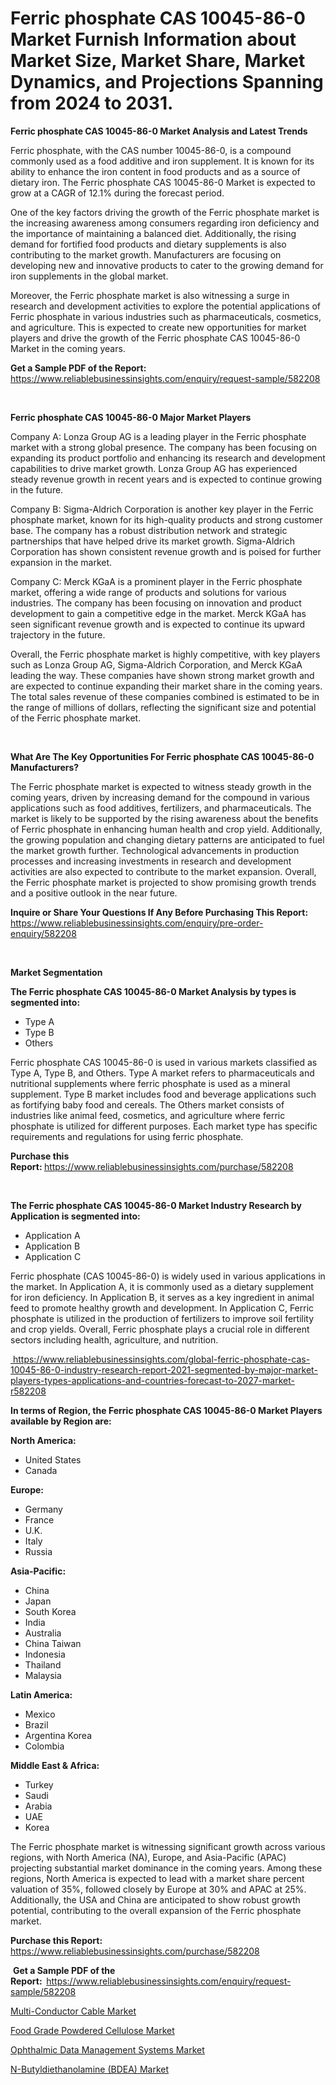 <p><h1>Ferric phosphate CAS 10045-86-0 Market Furnish Information about Market Size, Market Share, Market Dynamics, and Projections Spanning from 2024 to 2031.</h1></p><p><strong>Ferric phosphate CAS 10045-86-0 Market Analysis and Latest Trends</strong></p>
<p><p>Ferric phosphate, with the CAS number 10045-86-0, is a compound commonly used as a food additive and iron supplement. It is known for its ability to enhance the iron content in food products and as a source of dietary iron. The Ferric phosphate CAS 10045-86-0 Market is expected to grow at a CAGR of 12.1% during the forecast period. </p><p>One of the key factors driving the growth of the Ferric phosphate market is the increasing awareness among consumers regarding iron deficiency and the importance of maintaining a balanced diet. Additionally, the rising demand for fortified food products and dietary supplements is also contributing to the market growth. Manufacturers are focusing on developing new and innovative products to cater to the growing demand for iron supplements in the global market.</p><p>Moreover, the Ferric phosphate market is also witnessing a surge in research and development activities to explore the potential applications of Ferric phosphate in various industries such as pharmaceuticals, cosmetics, and agriculture. This is expected to create new opportunities for market players and drive the growth of the Ferric phosphate CAS 10045-86-0 Market in the coming years.</p></p>
<p><strong>Get a Sample PDF of the Report:&nbsp;</strong> <a href="https://www.reliablebusinessinsights.com/enquiry/request-sample/582208">https://www.reliablebusinessinsights.com/enquiry/request-sample/582208</a></p>
<p>&nbsp;</p>
<p><strong>Ferric phosphate CAS 10045-86-0 Major Market Players</strong></p>
<p><p>Company A: Lonza Group AG is a leading player in the Ferric phosphate market with a strong global presence. The company has been focusing on expanding its product portfolio and enhancing its research and development capabilities to drive market growth. Lonza Group AG has experienced steady revenue growth in recent years and is expected to continue growing in the future.</p><p>Company B: Sigma-Aldrich Corporation is another key player in the Ferric phosphate market, known for its high-quality products and strong customer base. The company has a robust distribution network and strategic partnerships that have helped drive its market growth. Sigma-Aldrich Corporation has shown consistent revenue growth and is poised for further expansion in the market.</p><p>Company C: Merck KGaA is a prominent player in the Ferric phosphate market, offering a wide range of products and solutions for various industries. The company has been focusing on innovation and product development to gain a competitive edge in the market. Merck KGaA has seen significant revenue growth and is expected to continue its upward trajectory in the future.</p><p>Overall, the Ferric phosphate market is highly competitive, with key players such as Lonza Group AG, Sigma-Aldrich Corporation, and Merck KGaA leading the way. These companies have shown strong market growth and are expected to continue expanding their market share in the coming years. The total sales revenue of these companies combined is estimated to be in the range of millions of dollars, reflecting the significant size and potential of the Ferric phosphate market.</p></p>
<p>&nbsp;</p>
<p><strong>What Are The Key Opportunities For Ferric phosphate CAS 10045-86-0 Manufacturers?</strong></p>
<p><p>The Ferric phosphate market is expected to witness steady growth in the coming years, driven by increasing demand for the compound in various applications such as food additives, fertilizers, and pharmaceuticals. The market is likely to be supported by the rising awareness about the benefits of Ferric phosphate in enhancing human health and crop yield. Additionally, the growing population and changing dietary patterns are anticipated to fuel the market growth further. Technological advancements in production processes and increasing investments in research and development activities are also expected to contribute to the market expansion. Overall, the Ferric phosphate market is projected to show promising growth trends and a positive outlook in the near future.</p></p>
<p><strong>Inquire or Share Your Questions If Any Before Purchasing This Report:</strong> <a href="https://www.reliablebusinessinsights.com/enquiry/pre-order-enquiry/582208">https://www.reliablebusinessinsights.com/enquiry/pre-order-enquiry/582208</a></p>
<p>&nbsp;</p>
<p><strong>Market Segmentation</strong></p>
<p><strong>The Ferric phosphate CAS 10045-86-0 Market Analysis by types is segmented into:</strong></p>
<p><ul><li>Type A</li><li>Type B</li><li>Others</li></ul></p>
<p><p>Ferric phosphate CAS 10045-86-0 is used in various markets classified as Type A, Type B, and Others. Type A market refers to pharmaceuticals and nutritional supplements where ferric phosphate is used as a mineral supplement. Type B market includes food and beverage applications such as fortifying baby food and cereals. The Others market consists of industries like animal feed, cosmetics, and agriculture where ferric phosphate is utilized for different purposes. Each market type has specific requirements and regulations for using ferric phosphate.</p></p>
<p><strong>Purchase this Report:&nbsp;</strong><a href="https://www.reliablebusinessinsights.com/purchase/582208">https://www.reliablebusinessinsights.com/purchase/582208</a></p>
<p>&nbsp;</p>
<p><strong>The Ferric phosphate CAS 10045-86-0 Market Industry Research by Application is segmented into:</strong></p>
<p><ul><li>Application A</li><li>Application B</li><li>Application C</li></ul></p>
<p><p>Ferric phosphate (CAS 10045-86-0) is widely used in various applications in the market. In Application A, it is commonly used as a dietary supplement for iron deficiency. In Application B, it serves as a key ingredient in animal feed to promote healthy growth and development. In Application C, Ferric phosphate is utilized in the production of fertilizers to improve soil fertility and crop yields. Overall, Ferric phosphate plays a crucial role in different sectors including health, agriculture, and nutrition.</p></p>
<p><a href="https://www.reliablebusinessinsights.com/global-ferric-phosphate-cas-10045-86-0-industry-research-report-2021-segmented-by-major-market-players-types-applications-and-countries-forecast-to-2027-market-r582208">&nbsp;https://www.reliablebusinessinsights.com/global-ferric-phosphate-cas-10045-86-0-industry-research-report-2021-segmented-by-major-market-players-types-applications-and-countries-forecast-to-2027-market-r582208</a></p>
<p><strong>In terms of Region, the Ferric phosphate CAS 10045-86-0 Market Players available by Region are:</strong></p>
<p>
    <p> <strong> North America: </strong>
        <ul>
            <li>United States</li>
            <li>Canada</li>
        </ul>
        </p> 
    <p> <strong> Europe: </strong>
        <ul>
            <li>Germany</li>
            <li>France</li>
            <li>U.K.</li>
            <li>Italy</li>
            <li>Russia</li>
        </ul>
        </p> 
    <p> <strong> Asia-Pacific: </strong>
        <ul>
            <li>China</li>
            <li>Japan</li>
            <li>South Korea</li>
            <li>India</li>
            <li>Australia</li>
            <li>China Taiwan</li>
            <li>Indonesia</li>
            <li>Thailand</li>
            <li>Malaysia</li>
        </ul>
        </p> 
    <p> <strong> Latin America: </strong>
        <ul>
            <li>Mexico</li>
            <li>Brazil</li>
            <li>Argentina Korea</li>
            <li>Colombia</li>
        </ul>
        </p> 
    <p> <strong> Middle East & Africa: </strong>
        <ul>
            <li>Turkey</li>
            <li>Saudi</li>
            <li>Arabia</li>
            <li>UAE</li>
            <li>Korea</li>
        </ul>
    </p>
    </p>
<p><p>The Ferric phosphate market is witnessing significant growth across various regions, with North America (NA), Europe, and Asia-Pacific (APAC) projecting substantial market dominance in the coming years. Among these regions, North America is expected to lead with a market share percent valuation of 35%, followed closely by Europe at 30% and APAC at 25%. Additionally, the USA and China are anticipated to show robust growth potential, contributing to the overall expansion of the Ferric phosphate market.</p></p>
<p><strong>Purchase this Report: </strong><a href="https://www.reliablebusinessinsights.com/purchase/582208">https://www.reliablebusinessinsights.com/purchase/582208</a></p>
<p>&nbsp;<strong>Get a Sample PDF of the Report:&nbsp;&nbsp;</strong><a href="https://www.reliablebusinessinsights.com/enquiry/request-sample/582208">https://www.reliablebusinessinsights.com/enquiry/request-sample/582208</a></p>
<p><strong></strong></p>
<p><p><a href="https://github.com/liliskanaya73/Market-Research-Report-List-1/blob/main/multi-conductor-cable-market.md">Multi-Conductor Cable Market</a></p><p><a href="https://medium.com/@codystark63/global-food-grade-powdered-cellulose-market-focus-on-product-type-wood-pulp-based-refined-cotton-2ca7ece9fdbf">Food Grade Powdered Cellulose Market</a></p><p><a href="https://medium.com/@lottierunte68/global-ophthalmic-data-management-systems-market-sector-types-applications-market-player-a8235c6b7b96">Ophthalmic Data Management Systems Market</a></p><p><a href="https://github.com/eeenafisainka/Market-Research-Report-List-1/blob/main/n-butyldiethanolamine-bdea-market.md">N-Butyldiethanolamine (BDEA) Market</a></p></p>